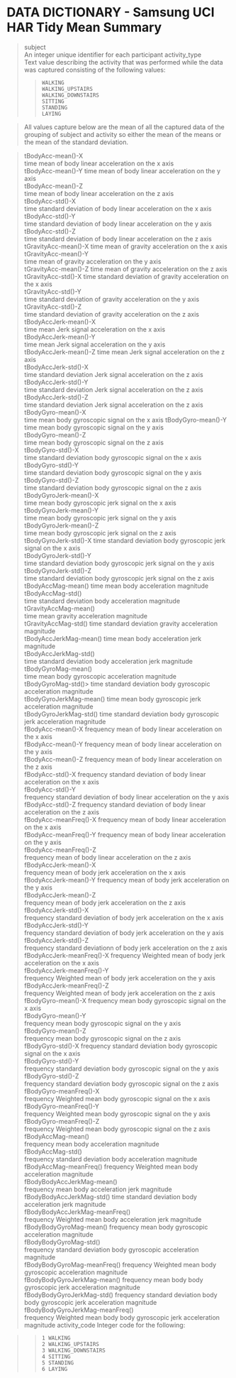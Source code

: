 # DATA DICTIONARY - Samsung UCI HAR Tidy Mean Summary
> subject    
>     An integer unique identifier for each participant
> activity_type   
>     Text value describing the activity that was performed while the data was captured consisting of the following values:
>>     WALKING
>>     WALKING_UPSTAIRS
>>     WALKING_DOWNSTAIRS
>>     SITTING
>>     STANDING
>>     LAYING

> All values capture below are the mean of all the captured data of the grouping of subject and activity so either the mean of the means or the mean of the standard deviation.

> tBodyAcc-mean()-X  
>    time mean of body linear acceleration on the x axis              
> tBodyAcc-mean()-Y
>    time mean of body linear acceleration on the y axis                
> tBodyAcc-mean()-Z   
>    time mean of body linear acceleration on the z axis             
> tBodyAcc-std()-X  
>   time standard deviation of body linear acceleration on the x axis               
> tBodyAcc-std()-Y   
>   time standard deviation of body linear acceleration on the y axis               
> tBodyAcc-std()-Z   
>    time standard deviation of body linear acceleration on the z axis              
> tGravityAcc-mean()-X
>    time mean of gravity acceleration on the x axis             
> tGravityAcc-mean()-Y    
>   time mean of gravity acceleration on the y axis         
> tGravityAcc-mean()-Z 
>    time mean of gravity acceleration on the z axis            
> tGravityAcc-std()-X 
>    time standard deviation of gravity acceleration on the x axis             
> tGravityAcc-std()-Y  
>    time standard deviation of gravity acceleration on the y axis             
> tGravityAcc-std()-Z   
>    time standard deviation of gravity acceleration on the z axis            
> tBodyAccJerk-mean()-X  
>    time mean Jerk signal acceleration on the x axis         
> tBodyAccJerk-mean()-Y  
>    time mean Jerk signal acceleration on the y axis          
> tBodyAccJerk-mean()-Z 
>    time mean Jerk signal acceleration on the z axis            
> tBodyAccJerk-std()-X   
>    time standard deviation Jerk signal acceleration on the z axis          
> tBodyAccJerk-std()-Y  
>    time standard deviation Jerk signal acceleration on the z axis           
> tBodyAccJerk-std()-Z  
>    time standard deviation Jerk signal acceleration on the z axis          
> tBodyGyro-mean()-X   
>    time mean body gyroscopic signal on the x axis
> tBodyGyro-mean()-Y    
>    time mean body gyroscopic signal on the y axis           
> tBodyGyro-mean()-Z   
>    time mean body gyroscopic signal on the z axis            
> tBodyGyro-std()-X  
>    time standard deviation body gyroscopic signal on the x axis              
> tBodyGyro-std()-Y  
>    time standard deviation body gyroscopic signal on the y axis              
> tBodyGyro-std()-Z  
>    time standard deviation body gyroscopic signal on the z axis              
> tBodyGyroJerk-mean()-X  
>    time mean body gyroscopic jerk signal on the x axis         
> tBodyGyroJerk-mean()-Y  
>    time mean body gyroscopic jerk signal on the y axis        
> tBodyGyroJerk-mean()-Z   
>    time mean body gyroscopic jerk signal on the z axis        
> tBodyGyroJerk-std()-X 
>    time standard deviation body gyroscopic jerk signal on the x axis             
> tBodyGyroJerk-std()-Y  
>    time standard deviation body gyroscopic jerk signal on the y axis          
> tBodyGyroJerk-std()-Z  
>    time standard deviation body gyroscopic jerk signal on the z axis         
> tBodyAccMag-mean()
>    time mean body acceleration magnitude                
> tBodyAccMag-std()    
>    time standard deviation body acceleration magnitude             
> tGravityAccMag-mean()  
>    time mean gravity acceleration magnitude          
> tGravityAccMag-std() 
>    time standard deviation gravity acceleration magnitude            
> tBodyAccJerkMag-mean() 
>    time mean body acceleration jerk magnitude          
> tBodyAccJerkMag-std()   
>    time standard deviation body acceleration jerk magnitude          
> tBodyGyroMag-mean()  
>    time mean body gyroscopic acceleration magnitude             
> tBodyGyroMag-std()> 
>    time standard deviation body gyroscopic acceleration magnitude              
> tBodyGyroJerkMag-mean()
>    time mean body gyroscopic jerk acceleration magnitude           
> tBodyGyroJerkMag-std()
>    time standard deviation body gyroscopic jerk acceleration magnitude           
> fBodyAcc-mean()-X 
>    frequency mean of body linear acceleration on the x axis                
> fBodyAcc-mean()-Y 
>    frequency mean of body linear acceleration on the y axis              
> fBodyAcc-mean()-Z
>    frequency mean of body linear acceleration on the z axis               
> fBodyAcc-std()-X 
>    frequency standard deviation of body linear acceleration on the x axis                 
> fBodyAcc-std()-Y  
>    frequency standard deviation of body linear acceleration on the y axis               
> fBodyAcc-std()-Z 
>    frequency standard deviation of body linear acceleration on the z axis               
> fBodyAcc-meanFreq()-X
>   frequency mean of body linear acceleration on the x axis            
> fBodyAcc-meanFreq()-Y 
>    frequency mean of body linear acceleration on the y axis            
> fBodyAcc-meanFreq()-Z  
>    frequency mean of body linear acceleration on the z axis           
> fBodyAccJerk-mean()-X  
>    frequency mean of body jerk acceleration on the x axis          
> fBodyAccJerk-mean()-Y 
>    frequency mean of body jerk acceleration on the y axis           
> fBodyAccJerk-mean()-Z  
>    frequency mean of body jerk acceleration on the z axis          
> fBodyAccJerk-std()-X  
>    frequency standard deviation of body jerk acceleration on the x axis           
> fBodyAccJerk-std()-Y  
>    frequency standard deviation of body jerk acceleration on the y axis          
> fBodyAccJerk-std()-Z  
>    frequency standard deviationn of body jerk acceleration on the z axis           
> fBodyAccJerk-meanFreq()-X
>    frequency Weighted mean of body jerk acceleration on the x axis        
> fBodyAccJerk-meanFreq()-Y   
>    frequency Weighted mean of body jerk acceleration on the y axis       
> fBodyAccJerk-meanFreq()-Z    
>    frequency Weighted mean of body jerk acceleration on the z axis     
> fBodyGyro-mean()-X
>    frequency mean body gyroscopic signal on the x axis               
> fBodyGyro-mean()-Y   
>    frequency mean body gyroscopic signal on the y axis             
> fBodyGyro-mean()-Z  
>    frequency mean body gyroscopic signal on the z axis              
> fBodyGyro-std()-X 
>   frequency standard deviation body gyroscopic signal on the x axis              
> fBodyGyro-std()-Y   
>   frequency standard deviation body gyroscopic signal on the y axis              
> fBodyGyro-std()-Z  
>   frequency standard deviation body gyroscopic signal on the z axis               
> fBodyGyro-meanFreq()-X  
>   frequency Weighted mean body gyroscopic signal on the x axis          
> fBodyGyro-meanFreq()-Y   
>   frequency Weighted mean body gyroscopic signal on the y axis        
> fBodyGyro-meanFreq()-Z   
>   frequency Weighted mean body gyroscopic signal on the z axis         
> fBodyAccMag-mean()   
>   frequency mean body acceleration magnitude             
> fBodyAccMag-std()  
>   frequency standard deviation body acceleration magnitude               
> fBodyAccMag-meanFreq() 
>   frequency Weighted mean body acceleration magnitude         
> fBodyBodyAccJerkMag-mean()  
>   frequency mean body acceleration jerk magnitude      
> fBodyBodyAccJerkMag-std() 
>   time standard deviation body acceleration jerk magnitude        
> fBodyBodyAccJerkMag-meanFreq()   
>   frequency Weighted mean body acceleration jerk magnitude
> fBodyBodyGyroMag-mean() 
>   frequency mean body gyroscopic acceleration magnitude         
> fBodyBodyGyroMag-std()  
>   frequency standard deviation body gyroscopic acceleration magnitude          
> fBodyBodyGyroMag-meanFreq() 
>   frequency Weighted mean body gyroscopic acceleration magnitude     
> fBodyBodyGyroJerkMag-mean() 
>   frequency mean body body gyroscopic jerk acceleration magnitude     
> fBodyBodyGyroJerkMag-std() 
>   frequency standard deviation body body gyroscopic jerk acceleration magnitude     
> fBodyBodyGyroJerkMag-meanFreq()  
>   frequency Weighted mean body body gyroscopic jerk acceleration magnitude 
> activity_code 
>   Integer code for the following:

>>     1 WALKING
>>     2 WALKING_UPSTAIRS
>>     3 WALKING_DOWNSTAIRS
>>     4 SITTING
>>     5 STANDING
>>     6 LAYING